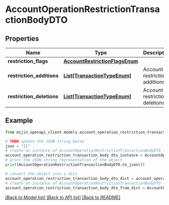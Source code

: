 # AccountOperationRestrictionTransactionBodyDTO


## Properties

Name | Type | Description | Notes
------------ | ------------- | ------------- | -------------
**restriction_flags** | [**AccountRestrictionFlagsEnum**](AccountRestrictionFlagsEnum.md) |  | 
**restriction_additions** | [**List[TransactionTypeEnum]**](TransactionTypeEnum.md) | Account restriction additions. | 
**restriction_deletions** | [**List[TransactionTypeEnum]**](TransactionTypeEnum.md) | Account restriction deletions. | 

## Example

```python
from mijin_openapi_client.models.account_operation_restriction_transaction_body_dto import AccountOperationRestrictionTransactionBodyDTO

# TODO update the JSON string below
json = "{}"
# create an instance of AccountOperationRestrictionTransactionBodyDTO from a JSON string
account_operation_restriction_transaction_body_dto_instance = AccountOperationRestrictionTransactionBodyDTO.from_json(json)
# print the JSON string representation of the object
print(AccountOperationRestrictionTransactionBodyDTO.to_json())

# convert the object into a dict
account_operation_restriction_transaction_body_dto_dict = account_operation_restriction_transaction_body_dto_instance.to_dict()
# create an instance of AccountOperationRestrictionTransactionBodyDTO from a dict
account_operation_restriction_transaction_body_dto_from_dict = AccountOperationRestrictionTransactionBodyDTO.from_dict(account_operation_restriction_transaction_body_dto_dict)
```
[[Back to Model list]](../README.md#documentation-for-models) [[Back to API list]](../README.md#documentation-for-api-endpoints) [[Back to README]](../README.md)


